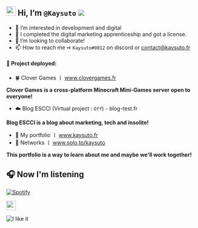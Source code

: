 ## <img src="https://media.giphy.com/media/hvRJCLFzcasrR4ia7z/giphy.gif" width="25px"> Hi, I’m `@Kaysuto` ![](https://komarev.com/ghpvc/?username=Kaysuto&color=blue)
- 👀 I’m interested in development and digital
- 🌱 I completed the digital marketing apprenticeship and got a license.
- 💞️ I’m looking to collaborate!
- 📫 How to reach me ➺ `Kaysuto#0012` on discord or contact@kaysuto.fr

#### 🚀 Project deployed:
- 🍀 Clover Games 〡 www.clovergames.fr

**Clover Games is a cross-platform Minecraft Mini-Games server open to everyone!**


-  ☁️ Blog ESCCI (Virtual project : `Off`) - blog-test.fr

**Blog ESCCI is a blog about marketing, tech and insolite!**


-  💼 My portfolio 〡 www.kaysuto.fr
-  🏹 Networks 〡 www.solo.to/kaysuto

**This portfolio is a way to learn about me and maybe we'll work together!**

## 🎧 Now I'm listening
[![Spotify](https://novatorem-kaysuto.vercel.app/api/spotify)](https://open.spotify.com/user/Kaysuto)


<!---
This is a ✨ special ✨ repository because its `README.md` (this file) appears on your GitHub profile.
You can click the Preview link to take a look at your changes.
--->
<img src="https://user-images.githubusercontent.com/75412305/166241048-e625def7-292b-424f-9738-1217e2ea0f48.gif" width="25px">


![I like it](https://user-images.githubusercontent.com/75412305/166241048-e625def7-292b-424f-9738-1217e2ea0f48.gif)
